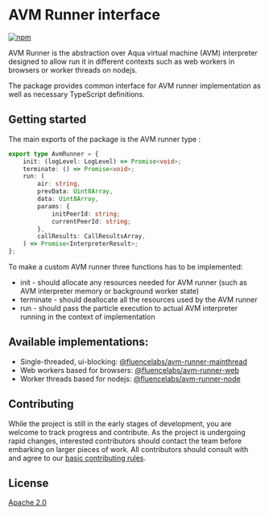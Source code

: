 # AVM Runner interface

[![npm](https://img.shields.io/npm/v/@fluencelabs/avm-runner-interface)](https://www.npmjs.com/package/@fluencelabs/avm-runner-interface)

AVM Runner is the abstraction over Aqua virtual machine (AVM) interpreter designed to allow run it in different contexts such as web workers in browsers or worker threads on nodejs.

The package provides common interface for AVM runner implementation as well as necessary TypeScript definitions.

## Getting started

The main exports of the package is the AVM runner type :

```typescript
export type AvmRunner = {
    init: (logLevel: LogLevel) => Promise<void>;
    terminate: () => Promise<void>;
    run: (
        air: string,
        prevData: Uint8Array,
        data: Uint8Array,
        params: {
            initPeerId: string;
            currentPeerId: string;
        },
        callResults: CallResultsArray,
    ) => Promise<InterpreterResult>;
};
```

To make a custom AVM runner three functions has to be implemented:

-   init - should allocate any resources needed for AVM runner (such as AVM interpreter memory or background worker state)
-   terminate - should deallocate all the resources used by the AVM runner
-   run - should pass the particle execution to actual AVM interpreter running in the context of implementation

## Available implementations:

-   Single-threaded, ui-blocking: [@fluencelabs/avm-runner-mainthread](https://github.com/fluencelabs/avm-runner-mainthread)
-   Web workers based for browsers: [@fluencelabs/avm-runner-web](https://github.com/fluencelabs/avm-runner-background/tree/main/avm-runner-node)
-   Worker threads based for nodejs: [@fluencelabs/avm-runner-node](https://github.com/fluencelabs/avm-runner-background/tree/main/avm-runner-node)

## Contributing

While the project is still in the early stages of development, you are welcome to track progress and contribute. As the project is undergoing rapid changes, interested contributors should contact the team before embarking on larger pieces of work. All contributors should consult with and agree to our [basic contributing rules](CONTRIBUTING.md).

## License

[Apache 2.0](LICENSE)
